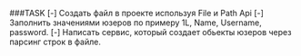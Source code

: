 ###TASK
 [-] Создать файл в проекте используя File и Path Api
 [-] Заполнить значениями юзеров по примеру 1L, Name, Username, password.
 [-] Написать сервис, который создает обьекты юзеров через парсинг строк в файле.
